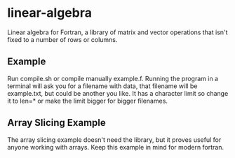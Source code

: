 # linear-algebra
Linear algebra for Fortran, a library of matrix and vector operations that isn't fixed to a number of rows or columns.

## Example
Run compile.sh or compile manually example.f. Running the program in a terminal will ask you for a filename with data, that filename will be example.txt, but could be another you like. It has a character limit so change it to len=* or make the limit bigger for bigger filenames. 

## Array Slicing Example
The array slicing example doesn't need the library, but it proves useful for anyone working with arrays. Keep this example in mind for modern fortran. 
